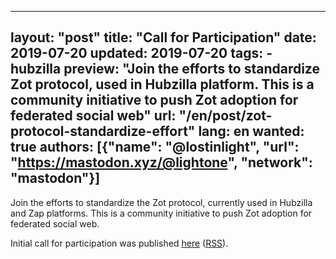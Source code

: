 
---
layout: "post"
title: "Call for Participation"
date: 2019-07-20
updated: 2019-07-20
tags:
    - hubzilla
preview: "Join the efforts to standardize Zot protocol, used in Hubzilla platform. This is a community initiative to push Zot adoption for federated social web"
url: "/en/post/zot-protocol-standardize-effort"
lang: en
wanted: true
authors: [{"name": "@lostinlight", "url": "https://mastodon.xyz/@lightone", "network": "mastodon"}]
---

Join the efforts to standardize the Zot protocol, currently used in Hubzilla and Zap platforms. This is a community initiative to push Zot adoption for federated social web.

Initial call for participation was published [here](https://www.w3.org/community/zot) ([RSS](https://www.w3.org/community/zot/feed)).

